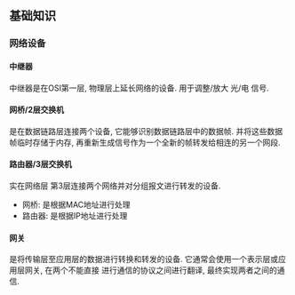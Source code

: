 ## 基础知识

### 网络设备

#### 中继器

中继器是在OSI第一层, 物理层上延长网络的设备. 用于调整/放大 光/电 信号.

#### 网桥/2层交换机

是在数据链路层连接两个设备, 它能够识别数据链路层中的数据帧. 并将这些数据帧临时存储于内存,
再重新生成信号作为一个全新的帧转发给相连的另一个网段.

#### 路由器/3层交换机

实在网络层 第3层连接两个网络并对分组报文进行转发的设备.

- 网桥: 是根据MAC地址进行处理
- 路由器: 是根据IP地址进行处理

#### 网关

是将传输层至应用层的数据进行转换和转发的设备. 它通常会使用一个表示层或应用层网关, 在两个不能直接
进行通信的协议之间进行翻译, 最终实现两者之间的通信. 